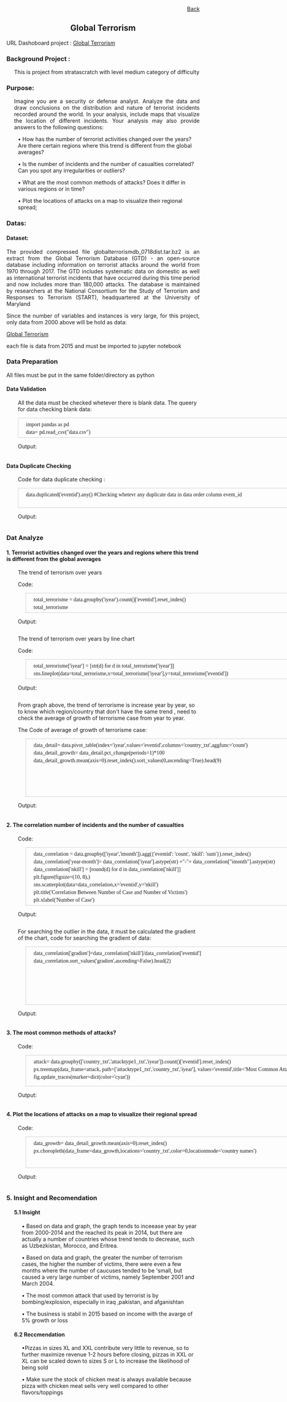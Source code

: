<p align="right"> <a href="https://achmadirfana.github.io/portofolio/portfolio-terrosism.html">Back</a></p>


<h2 align="center">  Global Terrorism</h2>
<p> URL Dashoboard project : <a href="https://terrorism.onrender.com/">Global Terrorism</a></p>
<h3> Background Project :</h3>
<p style="margin-left: 20px"> This is project from stratascratch with level medium category of difficulty </p>
<h3>Purpose:</h3>
<p style="margin-left: 20px;text-align:justify">  Imagine you are a security or defense analyst. Analyze the data and draw conclusions on the distribution and nature of terrorist incidents recorded around the world. In your analysis, include maps that visualize the location of different incidents. Your analysis may also provide answers to the following questions:
</p>
<p style="margin-left: 30px">• How has the number of terrorist activities changed over the years? Are there certain regions where this trend is different from the global averages? </p>
<p style="margin-left: 30px">• Is the number of incidents and the number of casualties correlated? Can you spot any irregularities or outliers?</p>
<p style="margin-left: 30px">• What are the most common methods of attacks? Does it differ in various regions or in time?</p>
<p style="margin-left: 30px">• Plot the locations of attacks on a map to visualize their regional spread;</p>
					       
<h3>Datas:</h3>
<h4>Dataset:</h4>
<p style="text-align:justify">The provided compressed file globalterrorismdb_0718dist.tar.bz2 is an extract from the Global Terrorism Database (GTD) - an open-source database including information on terrorist attacks around the world from 1970 through 2017. The GTD includes systematic data on domestic as well as international terrorist incidents that have occurred during this time period and now includes more than 180,000 attacks. The database is maintained by researchers at the National Consortium for the Study of Terrorism and Responses to Terrorism (START), headquartered at the University of Maryland </p>
<p style="text-align:justify">Since the number of variables and instances is very large, for this project, only data from 2000 above will be hold as data:</p>
<p><p align="left"> <a href="https://platform.stratascratch.com/data-projects/terrorism-hotspots">Global Terrorism</a></p> </p>
<p>each file is data from 2015 and must be imported to jupyter notebook</p>


<h3>Data Preparation</h3>
<p> All files must be put in the same folder/directory as python </p>
<h4>Data Validation</h4>
<p style="margin-left: 30px"> All the data must be checked whetever there is blank data. The  queery for data checking blank data:</p>
<div style="margin-left: 30px;height:50px;width:1000px;border:1px solid #ccc;font:14px/6px Georgia, Garamond, Serif;overflow:auto;">
	<p> </p>
<p style="margin-left: 20px">import pandas as pd </p>
<p style="margin-left: 20px">data= pd.read_csv("data.csv") </p>
<p style="margin-left: 20px">data.isnull().sum()/len(data)*100</p>
</div> 
<p style="margin-left: 30px"> Output: </p>
<p align="center"> 
<img src="Terror3.png" class="img-fluid" alt="">  
</p>

<h4>Data Duplicate Checking</h4>
<p style="margin-left: 30px"> Code for data duplicate checking :</p>
<div style="margin-left: 30px;height:50px;width:1000px;border:1px solid #ccc;font:14px/6px Georgia, Garamond, Serif;overflow:auto;">
	<p> </p>
  <p style="margin-left: 20px">data.duplicated('eventid').any() #Checking whetevr any duplicate data in data order column event_id </p>
</div> 

<p style="margin-left: 30px"> Output: </p>
<p align="center"> 
<img src="Terror4.png" class="img-fluid" alt="">  
</p>
<h3>Dat Analyze</h3>
<h4>1. Terrorist activities changed over the years and regions where this trend is different from the global averages</h4>
<p style="margin-left: 30px"> The trend of terrorism over years </p>
<p style="margin-left: 30px"> Code: </p>
<div style="margin-left: 50px;height:50px;width:1000px;border:1px solid #ccc;font:14px/6px Georgia, Garamond, Serif;overflow:auto;">
	<p> </p>
<p style="margin-left: 20px">total_terrorisme = data.groupby('iyear').count()['eventid'].reset_index() </p>
<p style="margin-left: 20px">total_terrorisme </p>
</div>

<p style="margin-left: 30px"> Output: </p>
<p align="center"> 
<img src="Terror5.png" class="img-fluid" alt="">  
</p>

<p style="margin-left: 30px"> The trend of terrorism over years by line chart</p>
<p style="margin-left: 30px"> Code: </p>
<div style="margin-left: 50px;height:50px;width:1000px;border:1px solid #ccc;font:14px/6px Georgia, Garamond, Serif;overflow:auto;">
	<p> </p>
<p style="margin-left: 20px">total_terrorisme['iyear'] = [str(d) for d in total_terrorisme['iyear']]</p>
<p style="margin-left: 20px">sns.lineplot(data=total_terrorisme,x=total_terrorisme['iyear'],y=total_terrorisme['eventid'])</p>
<p style="margin-left: 20px">plt.xticks(rotation=90)</p>
<p style="margin-left: 20px">plt.tight_layout()</p>
<p style="margin-left: 20px">plt.title("Trend of Terrosim 2000-2017")</p>
<p style="margin-left: 20px">plt.gca().set_facecolor('black') </p>
</div>
<p style="margin-left: 30px"> Output: </p>
<p align="center"> 
<img src="line.png" class="img-fluid" alt="">  
</p>


<p style="margin-left: 30px"> From graph above, the trend of terrorisme is increase year by year, so to know which region/country that don't have the same trend , need to check the average of growth of terrorisme case from year to year.</p>
<p style="margin-left: 30px"> The Code of average of growth of terrorisme case:</p>

<div style="margin-left: 50px;height:150px;width:1000px;border:1px solid #ccc;font:14px/6px Georgia, Garamond, Serif;overflow:auto;">
	<p> </p>
<p style="margin-left: 20px">data_detail= data.pivot_table(index='iyear',values='eventid',columns='country_txt',aggfunc='count')</p>
<p style="margin-left: 20px">data_detail_growth= data_detail.pct_change(periods=1)*100</p>
<p style="margin-left: 20px">data_detail_growth.mean(axis=0).reset_index().sort_values(0,ascending=True).head(9)</p>
</div>
<p style="margin-left: 30px"> Output: </p>
<p align="center"> 
<img src="Terror7.png" class="img-fluid" alt="">  
</p>

<h4>2. The correlation number of incidents and the number of casualties </h4>
<p style="margin-left: 30px"> Code: </p>
<div style="margin-left: 50px;height:150px;width:1000px;border:1px solid #ccc;font:14px/6px Georgia, Garamond, Serif;overflow:auto;">
	<p> </p>
<p style="margin-left: 20px">data_correlation = data.groupby(['iyear','imonth']).agg({'eventid': 'count', 'nkill': 'sum'}).reset_index()</p>
<p style="margin-left: 20px">data_correlation['year-month']= data_correlation['iyear'].astype(str) +"-"+ data_correlation["imonth"].astype(str)</p>
<p style="margin-left: 20px">data_correlation['nkill'] = [round(d) for d in data_correlation['nkill']]</p>
<p style="margin-left: 20px">plt.figure(figsize=(10, 8),)</p>
<p style="margin-left: 20px">sns.scatterplot(data=data_correlation,x='eventid',y='nkill')</p>
<p style="margin-left: 20px">plt.title('Correlation Between Number of Case and Number of Victims')</p>
<p style="margin-left: 20px">plt.xlabel('Number of Case')</p>
<p style="margin-left: 20px">plt.ylabel('Total Victims')</p>
<p style="margin-left: 20px">plt.gca().set_facecolor('black')</p>
</div>


<p style="margin-left: 30px"> Output: </p>
<p align="center"> 
<img src="scatter.png" class="img-fluid" alt="">  
</p>

<p style="margin-left: 30px"> For searching the outlier in the data, it must be calculated the gradient of the chart, code for searching the gradient of data: </p>
<div style="margin-left: 50px;height:150px;width:1000px;border:1px solid #ccc;font:14px/6px Georgia, Garamond, Serif;overflow:auto;">
	<p> </p>
<p style="margin-left: 20px">data_correlation['gradien']=data_correlation['nkill']/data_correlation['eventid'] </p>
<p style="margin-left: 20px"> data_correlation.sort_values('gradien',ascending=False).head(2) </p>
</div>

<p style="margin-left: 30px"> Output: </p>
<p align="center"> 
<img src="Terror9.png" class="img-fluid" alt="">  
</p>

<h4>3. The most common methods of attacks?</h4>
<p style="margin-left: 30px"> Code: </p>
<div style="margin-left: 50px;height:80px;width:1000px;border:1px solid #ccc;font:14px/6px Georgia, Garamond, Serif;overflow:auto;">
	<p> </p>
<p style="margin-left: 20px">attack= data.groupby(['country_txt','attacktype1_txt','iyear']).count()['eventid'].reset_index()</p>
<p style="margin-left: 20px">px.treemap(data_frame=attack, path=['attacktype1_txt','country_txt','iyear'], values='eventid',title='Most Common Attack')</p>	
<p style="margin-left: 20px">fig.update_traces(marker=dict(color='cyan')) </p>
</div>

<p style="margin-left: 30px"> Output: </p>
<p align="center"> 
<img src="treemap.png" class="img-fluid" alt="">  
</p>

<h4>4. Plot the locations of attacks on a map to visualize their regional spread</h4>
<p style="margin-left: 30px"> Code: </p>
<div style="margin-left: 50px;height:80px;width:1000px;border:1px solid #ccc;font:14px/6px Georgia, Garamond, Serif;overflow:auto;">
	<p> </p>
<p style="margin-left: 20px">data_growth= data_detail_growth.mean(axis=0).reset_index()</p>
<p style="margin-left: 20px">px.choropleth(data_frame=data_growth,locations='country_txt',color=0,locationmode='country names')</p>
</div>

<p style="margin-left: 30px"> Output: </p>
<p align="center"> 
<img src="Terror11.png" class="img-fluid" alt="">  
</p>

<h3>5. Insight and Recomendation</h3>
<h4 style="margin-left: 20px">5.1 Insight</h4>
<p style="margin-left: 40px"> • Based on data and graph, the graph tends to inceease year by year from 2000-2014 and the reached its peak in 2014, but there are actually a number of countries whose trend tends to decrease, such as Uzbezkistan, Morocco, and Eritrea. 
 </p>
<p style="margin-left: 40px"> • Based on data and graph, the greater the number of terrorism cases, the higher the number of victims, there were even a few months where the number of caucuses tended to be 'small, but caused a very large number of victims, namely September 2001 and March 2004.  </p>
<p style="margin-left: 40px"> • The most common attack that used by terrorist is by bombing/explosion, especially in iraq ,pakistan, and afganishtan  </p>
<p style="margin-left: 40px"> • The business is stabil in 2015 based on income with the avarge of 5% growth or loss   </p>
<h4 style="margin-left: 20px"> 6.2 Reccmendation</h4>
<p style="margin-left: 40px;align=justify"> •Pizzas in sizes XL and XXL contribute very little to revenue, so to further maximize revenue 1-2 hours before closing, pizzas in XXL or XL can be scaled down to sizes S or L to increase the likelihood of being sold  <p>
<p style="margin-left: 40px;align=justify"> •	Make sure the stock of chicken meat is always available because pizza with chicken meat sells very well compared to other flavors/toppings  <p>

